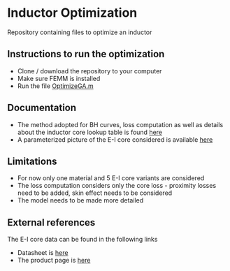 # Inductor Optimization
Repository containing files to optimize an inductor

## Instructions to run the optimization

- Clone / download the repository to your computer
- Make sure FEMM is installed
- Run the file [OptimizeGA.m](https://github.com/ngadiyar93/InductorOptimization/blob/master/optimizeGA.m)

## Documentation

- The method adopted for BH curves, loss computation as well as details about the inductor core lookup table is found [here](https://github.com/ngadiyar93/InductorOptimization/blob/master/Core%20selection.pdf)
- A parameterized picture of the E-I core considered is available [here](https://github.com/ngadiyar93/InductorOptimization/blob/master/Parameterized%20Geometry.pdf)

## Limitations

- For now only one material and 5 E-I core variants are considered
- The loss computation considers only the core loss - proximity losses need to be added, skin effect needs to be considered
- The model needs to be made more detailed

## External references
The E-I core data can be found in the following links 
- Datasheet is [here](https://datasheets.micrometals.com/EFS-0130604-014-DataSheet.pdf)
- The product page is [here](https://www.micrometals.com/products/product-finder/?ordering=shapes&units=in&material=FS)
